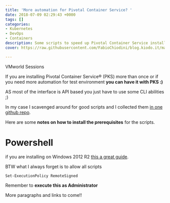 ```yaml
---
title: 'More automation for Pivotal Container Service? '
date: 2018-07-09 02:29:43 +0000
tags: []
categories:
- Kubernetes
- DevOps
- Containers
description: Some scripts to speed up Pivotal Container Service install/reinstall
cover: https://raw.githubusercontent.com/FabioChiodini/blog.kiodo.it/master/images/automate.jpeg

---
```

VMworld Sessions

If you are installing Pivotal Container Service® (PKS) more than once or if you need more automation for test environment **you can have it with PKS :)**

AS most of the interface is API based you just have to use some CLI abilities ;)

In my case I scavenged around for good scripts and I collected them [in one github repo](https://github.com/FabioChiodini/pks_scripts).

Here are some **notes on how to install the prerequisites** for the scripts.

# Powershell

if you are installing on Windows 2012 R2 [this a great guide](http://thesolving.com/virtualization/how-to-install-and-configure-vmware-powercli-version-10/).

BTW what I always forget is to allow all scripts

    Set-ExecutionPolicy RemoteSigned

Remember to **execute this as Administrator**

More paragraphs and links to come!!
